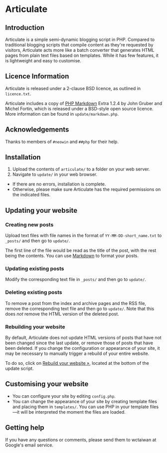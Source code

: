 Articulate
==========

## Introduction
Articulate is a simple semi-dynamic blogging script in PHP. Compared to traditional blogging scripts that compile content as they're requested by visitors, Articulate acts more like a batch converter that generates HTML pages from plain text files based on templates. While it has few features, it is lightweight and easy to customise.

## Licence Information
Articulate is released under a 2-clause BSD licence, as outlined in `licence.txt`.

Articulate includes a copy of [PHP Markdown](http://michelf.com/projects/php-markdown/) Extra 1.2.4 by John Gruber and Michel Fortin, which is released under a BSD-style open source licence. More information can be found in `update/markdown.php`.

## Acknowledgements
Thanks to members of `#neowin` and `##php` for their help.

## Installation
1. Upload the contents of `articulate/` to a folder on your web server.
2. Navigate to `update/` in your web browser.
* If there are no errors, installation is complete.
* Otherwise, please make sure Articulate has the required permissions on the indicated files.

## Updating your website

### Creating new posts
Upload text files with file names in the format of `YY-MM-DD-short_name.txt` to `_posts/` and then go to `update/`.

The first line of the file would be read as the title of the post, with the rest being the contents. You can use [Markdown](http://daringfireball.net/projects/markdown/basics) to format your posts.

### Updating existing posts
Modify the corresponding text file in `_posts/` and then go to `update/`.

### Deleting existing posts
To remove a post from the index and archive pages and the RSS file, remove the corresponding text file and then go to `update/`. Note that this does *not* remove the HTML version of the deleted post.

### Rebuilding your website
By default, Articulate does not update HTML versions of posts that have not been changed since the last update, or remove those of posts that have been deleted. If you change the configuration or appearance of your site, it may be necessary to manually trigger a rebuild of your entire website.

To do so, click on <span style="text-decoration: underline;">Rebuild your website &raquo;</span>, located at the bottom of the update script.

## Customising your website
* You can configure your site by editing `config.php`.
* You can change the appearance of your site by creating template files and placing them in `templates/`. You can use PHP in your template files&mdash;it will be interpreted the moment the files are loaded.

## Getting help
If you have any questions or comments, please send them to wctaiwan at Google's email service.
